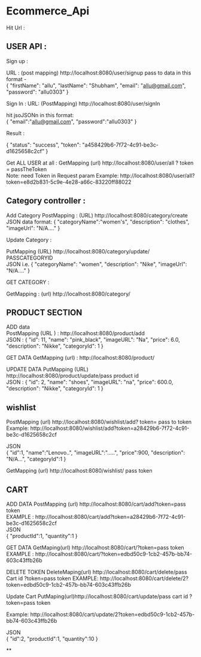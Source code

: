 # Ecommerce_Api

Hit Url :

## USER API :

Sign up :

URL : (post mapping)  http://localhost:8080/user/signup 
pass to data in this format -                                                                                                                       
{
        "firstName": "allu",
        "lastName": "Shubham",
        "email": "allu@gmail.com",
        "password": "allu0303"
}                                                                                                                                            

Sign In :
URL: (PostMapping)  http://localhost:8080/user/signIn                                                                                                           

hit jsoJSONn in this format:                                                                                                                    
{
    "email":"allu@gmail.com",
    "password":"allu0303"
}                                                                                                                                             

Result :                                                                                                                            

{
    "status": "success",
    "token": "a458429b6-7f72-4c91-be3c-d1625658c2cf"
}                                                                                                                                                         

Get ALL USER at all :
GetMapping (url) http://localhost:8080/user/all ? token = passTheToken                                                                                
Note: need Token in Request param
Example: http://localhost:8080/user/all?token=e8d2b831-5c9e-4e28-a66c-83220ff88022                                                                            

## Category controller :                                                                                                                                    

Add Category 
PostMapping : (URL) http://localhost:8080/category/create                                                                                                     
JSON data format:
{
    "categoryName":"women's",
    "description": "clothes",
    "imageUrl": "N/A...."
}                                                                                                                                                                  

Update Category :

PutMapping (URL) http://localhost:8080/category/update/ PASSCATEGORYID                                                                               
JSON i.e.
{
    "categoryName": "women",
    "description": "Nike",
    "imageUrl": "N/A...."
}                                                                                                                                                                         

GET CATEGORY :

GetMapping : (url) http://localhost:8080/category/ 
## PRODUCT SECTION

ADD data                                                                                                                                                  
PostMapping (URL ) : http://localhost:8080/product/add                                                                                              
JSON :
{
        "id": 11,
        "name": "pink_black",
        "imageURL": "Na",
        "price": 6.0,
        "description": "Nikke",
        "categoryId": 1
}

GET DATA 
GetMapping (url) : http://localhost:8080/product/                                                                                                        

UPDATE DATA
PutMapping  (URL) http://localhost:8080/product/update/pass product id                                                                                    
JSON :
{
        "id": 2,
        "name": "shoes",
        "imageURL": "na",
        "price": 600.0,
        "description": "Nikke",
        "categoryId": 1
}

## wishlist

PostMapping (url) http://localhost:8080/wishlist/add? token= pass to token                                                                                
Example: http://localhost:8080/wishlist/add?token=a28429b6-7f72-4c91-be3c-d1625658c2cf                                                    

JSON                                                                                                                   
{
     "id":1,
    "name":"Lenovo..",
    "imageURL":".....",
    "price":900,
    "description": "N/A...",
    "categoryId":1
}

GetMapping (url) http://localhost:8080/wishlist/ pass token

## CART
 ADD DATA
PostMapping (url) http://localhost:8080/cart/add?token=pass token                                                                                
EXAMPLE : http://localhost:8080/cart/add?token=a28429b6-7f72-4c91-be3c-d1625658c2cf                                                                               
JSON                                                                                                       
{
    "productId":1,
    "quantity":1
}

GET DATA
GetMaping(url) http://localhost:8080/cart/?token=pass token
EXAMPLE : http://localhost:8080/cart/?token=edbd50c9-1cb2-457b-bb74-603c43ffb26b

DELETE TOKEN
DeleteMaping(url) http://localhost:8080/cart/delete/pass Cart id ?token=pass token
EXAMPLE:  http://localhost:8080/cart/delete/2?token=edbd50c9-1cb2-457b-bb74-603c43ffb26b

Update Cart 
PutMaping(url)http://localhost:8080/cart/update/pass cart id ?token=pass token

Example: http://localhost:8080/cart/update/2?token=edbd50c9-1cb2-457b-bb74-603c43ffb26b  

JSON                                                                                                                                                         
{
    "id":2,
    "productId":1,
    "quantity":10
}



**
